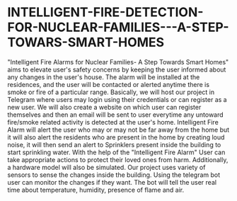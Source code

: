 # INTELLIGENT-FIRE-DETECTION-FOR-NUCLEAR-FAMILIES---A-STEP-TOWARS-SMART-HOMES
"Intelligent Fire Alarms for Nuclear Families- A Step Towards Smart Homes" aims to elevate user's safety concerns by keeping the user informed about any changes in the user's house.  The alarm will be installed at the residences, and the user will be contacted or alerted anytime there is smoke or fire of a particular range. 
Basically, we will host our project in Telegram where users may login using their credentials or can register as a new user. We will also create a website on which user can register themselves and then an email will be sent to user everytime any untoward fire/smoke related activity is detected at the user's home. Intelligent Fire Alarm will alert the user who may or may not be far away from the home but it will also alert the residents who are present in the home by creating loud noise, it will then send an alert to Sprinklers present inside the building to start sprinkling water.
With the help of the "Intelligent Fire Alarm" User can take appropriate actions to protect their loved ones from harm. Additionally, a hardware model will also be simulated. Our project uses variety of sensors to sense the changes inside the building. Using the telegram bot user can monitor the changes if they want. The bot will tell the user real time about temperature, humidity, presence of flame and air.
